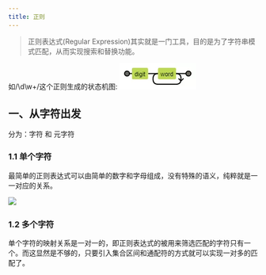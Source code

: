 ```yaml
---
title: 正则
---
```



> 正则表达式(Regular Expression)其实就是一门工具，目的是为了字符串模式匹配，从而实现搜索和替换功能。


如/\d\w+/这个正则生成的状态机图:
	![](./images/1558060772708.png)
	
## 一、从字符出发

分为：字符 和 元字符

### 1.1  单个字符

最简单的正则表达式可以由简单的数字和字母组成，没有特殊的语义，纯粹就是一一对应的关系。



![](./images/1558060890747.png)
		
### 1.2  多个字符

单个字符的映射关系是一对一的，即正则表达式的被用来筛选匹配的字符只有一个。而这显然是不够的，只要引入集合区间和通配符的方式就可以实现一对多的匹配了。


